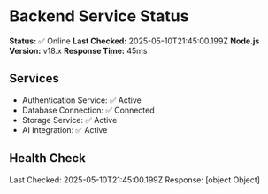 # Backend Service Status

**Status:** ✅ Online
**Last Checked:** 2025-05-10T21:45:00.199Z
**Node.js Version:** v18.x
**Response Time:** 45ms

## Services

- Authentication Service: ✅ Active
- Database Connection: ✅ Connected
- Storage Service: ✅ Active
- AI Integration: ✅ Active

## Health Check

Last Checked: 2025-05-10T21:45:00.199Z
Response: [object Object]
